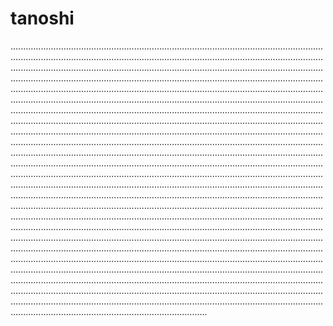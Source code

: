 # tanoshi

..........................................................................................................................................................................................................................................................................................................................................................................................................................................................................................................................................................................................................................................................................................................................................................................................................................................................................................................................................................................................................................................................................................................................................................................................................................................................................................................................................................................................................................................................................................................................................................................................................................................................................................................................................................................................................................................................................................................................................................................................................................................................................................................................................................................................................................................................................................................................................................................................................................................................................................................................................................................................................................................................................................................................................................................................................................................................................................................................................................................................................................................................................................................................................................................................................................................................................................................